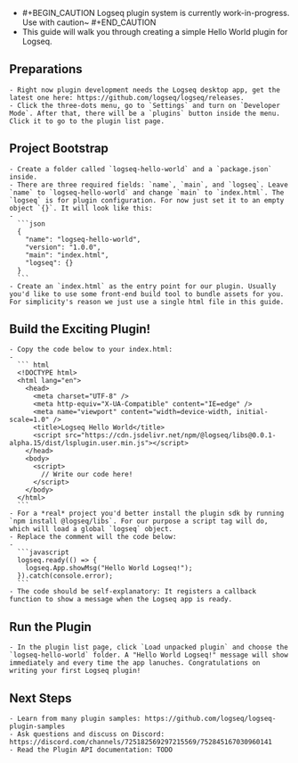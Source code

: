 -
  #+BEGIN_CAUTION
  Logseq plugin system is currently work-in-progress. Use with caution~
  #+END_CAUTION
- This guide will walk you through creating a simple Hello World plugin for Logseq.
## Preparations
	- Right now plugin development needs the Logseq desktop app, get the latest one here: https://github.com/logseq/logseq/releases.
	- Click the three-dots menu, go to `Settings` and turn on `Developer Mode`. After that, there will be a `plugins` button inside the menu. Click it to go to the plugin list page.
## Project Bootstrap
	- Create a folder called `logseq-hello-world` and a `package.json` inside.
	- There are three required fields: `name`, `main`, and `logseq`. Leave `name` to `logseq-hello-world` and change `main` to `index.html`. The `logseq` is for plugin configuration. For now just set it to an empty object `{}`. It will look like this:
	-
	  ```json
	  {
	    "name": "logseq-hello-world",
	    "version": "1.0.0",
	    "main": "index.html",
	    "logseq": {}
	  }
	  ```
	- Create an `index.html` as the entry point for our plugin. Usually you'd like to use some front-end build tool to bundle assets for you. For simplicity's reason we just use a single html file in this guide.
## Build the Exciting Plugin!
	- Copy the code below to your index.html:
	-
	  ``` html 
	  <!DOCTYPE html>
	  <html lang="en">
	    <head>
	      <meta charset="UTF-8" />
	      <meta http-equiv="X-UA-Compatible" content="IE=edge" />
	      <meta name="viewport" content="width=device-width, initial-scale=1.0" />
	      <title>Logseq Hello World</title>
	      <script src="https://cdn.jsdelivr.net/npm/@logseq/libs@0.0.1-alpha.15/dist/lsplugin.user.min.js"></script>
	    </head>
	    <body>
	      <script>
	        // Write our code here!
	      </script>
	    </body>
	  </html>
	  ```
	- For a *real* project you'd better install the plugin sdk by running `npm install @logseq/libs`. For our purpose a script tag will do, which will load a global `logseq` object.
	- Replace the comment will the code below:
	-
	  ```javascript
	  logseq.ready(() => {
	    logseq.App.showMsg("Hello World Logseq!");
	  }).catch(console.error);
	  ```
	- The code should be self-explanatory: It registers a callback function to show a message when the Logseq app is ready.
## Run the Plugin
	- In the plugin list page, click `Load unpacked plugin` and choose the `logseq-hello-world` folder. A "Hello World Logseq!" message will show immediately and every time the app lanuches. Congratulations on writing your first Logseq plugin!
## Next Steps
	- Learn from many plugin samples: https://github.com/logseq/logseq-plugin-samples
	- Ask questions and discuss on Discord: https://discord.com/channels/725182569297215569/752845167030960141
	- Read the Plugin API documentation: TODO